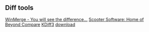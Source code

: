 ## Diff tools
[WinMerge - You will see the difference…](https://winmerge.org/?lang=en)
[Scooter Software: Home of Beyond Compare](https://www.scootersoftware.com/features.php)
[KDiff3](https://apps.kde.org/kdiff3/) [download](https://binary-factory.kde.org/view/Windows%2064-bit/job/KDiff3_Stable_win64/lastSuccessfulBuild/artifact/)

